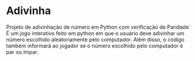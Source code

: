 # Adivinha
Projeto de adivinhação de número em Python com verificação de Paridade
<bold>É  um jogo interativo feito em python em que o usuário deve adivinhar um número escolhido aleatoriamente pelo computador. Além disso, o código também informará ao jogador se o número escolhido pelo computador é par ou ímpar.</bold>
